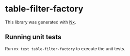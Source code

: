 # table-filter-factory

This library was generated with [Nx](https://nx.dev).

## Running unit tests

Run `nx test table-filter-factory` to execute the unit tests.
